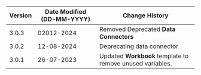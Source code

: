 | **Version** | **Date Modified (DD-MM-YYYY)** | **Change History**                                          |
|-------------|--------------------------------|-------------------------------------------------------------|
| 3.0.3       | 02012-2024                     | Removed Deprecated **Data Connectors**                      |
| 3.0.2       | 12-08-2024                     | Deprecating data connector                                  |
| 3.0.1       | 26-07-2023                     | Updated **Workbook** template to remove unused variables.   | 
